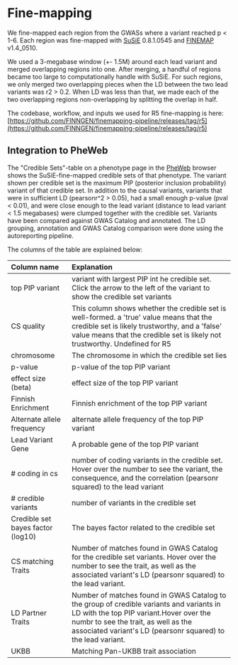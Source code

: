 # Fine-mapping

We fine-mapped each region from the GWASs where a variant reached p &lt; 1-6. Each region was fine-mapped with [SuSiE](https://github.com/stephenslab/susieR) 0.8.1.0545 and [FINEMAP](http://www.christianbenner.com/) v1.4\_0510.

We used a 3-megabase window \(+- 1.5M\) around each lead variant and merged overlapping regions into one. After merging, a handful of regions became too large to computationally handle with SuSiE. For such regions, we only merged two overlapping pieces when the LD between the two lead variants was r2 &gt; 0.2. When LD was less than that, we made each of the two overlapping regions non-overlapping by splitting the overlap in half.

The codebase, workflow, and inputs we used for R5 fine-mapping is here: [https://github.com/FINNGEN/finemapping-pipeline/releases/tag/r5](https://github.com/FINNGEN/finemapping-pipeline/releases/tag/r5)

## Integration to PheWeb

The "Credible Sets"-table on a phenotype page in the [PheWeb](https://r5.finngen.fi/) browser shows the SuSiE-fine-mapped credible sets of that phenotype. The variant shown per credible set is the maximum PIP \(posterior inclusion probability\) variant of that credible set. In addition to the causal variants, variants that were in sufficient LD \(pearsonr^2 &gt; 0.05\), had a small enough p-value \(pval &lt; 0.01\), and were close enough to the lead variant \(distance to lead variant &lt; 1.5 megabases\) were clumped together with the credible set. Variants have been compared against GWAS Catalog and annotated. The LD grouping, annotation and GWAS Catalog comparison were done using the autoreporting pipeline.

The columns of the table are explained below:

| Column name | Explanation |
| :--- | :--- |
| top PIP variant | variant with largest PIP int he credible set. Click the arrow to the left of the variant to show the credible set variants |
| CS quality | This column shows whether the credible set is well-formed. a 'true' value means that the credible set is likely trustworthy, and a 'false' value means that the credible set is likely not trustworthy. Undefined for R5 |
| chromosome | The chromosome in which the credible set lies |
| p-value | p-value of the top PIP variant |
| effect size \(beta\) | effect size of the top PIP variant |
| Finnish Enrichment | Finnish enrichment of the top PIP variant |
| Alternate allele frequency | alternate allele frequency of the top PIP variant |
| Lead Variant Gene | A probable gene of the top PIP variant |
| \# coding in cs | number of coding variants in the credible set. Hover over the number to see the variant, the consequence, and the correlation \(pearsonr squared\) to the lead variant |
| \# credible variants | number of variants in the credible set |
| Credible set bayes factor \(log10\) | The bayes factor related to the credible set |
| CS matching Traits | Number of matches found in GWAS Catalog for the credible set variants. Hover over the number to see the trait, as well as the associated variant's LD \(pearsonr squared\) to the lead variant. |
| LD Partner Traits | Number of matches found in GWAS Catalog to the group of credible variants and variants in LD with the top PIP variant.Hover over the numbr to see the trait, as well as the associated variant's LD \(pearsonr squared\) to the lead variant. |
| UKBB | Matching Pan-UKBB trait association |

